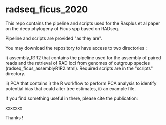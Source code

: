 # radseq_ficus_2020
 
 This repo contains the pipeline and scripts used for the Rasplus et al paper on the deep phylogeny of Ficus spp based on RADseq.
 
 Pipeline and scripts are provided "as they are".
 
You may download the repository to have access to two directories :
 
 i) assembly_R1R2 that contains the pipeline used for the assembly of paired reads and the retrieval of RAD loci from genomes of outgroup species (radseq_ficus_assemblyR1R2.html). Required scripts are in the "scripts" directory.
 
 ii) PCA that contains i) the R workflow to perform PCA analysis to identify potential bias that could alter tree estimates, ii) an example file.
 

If you find something useful in there, please cite the publication:
 
 xxxxxxx
 
Thanks !
